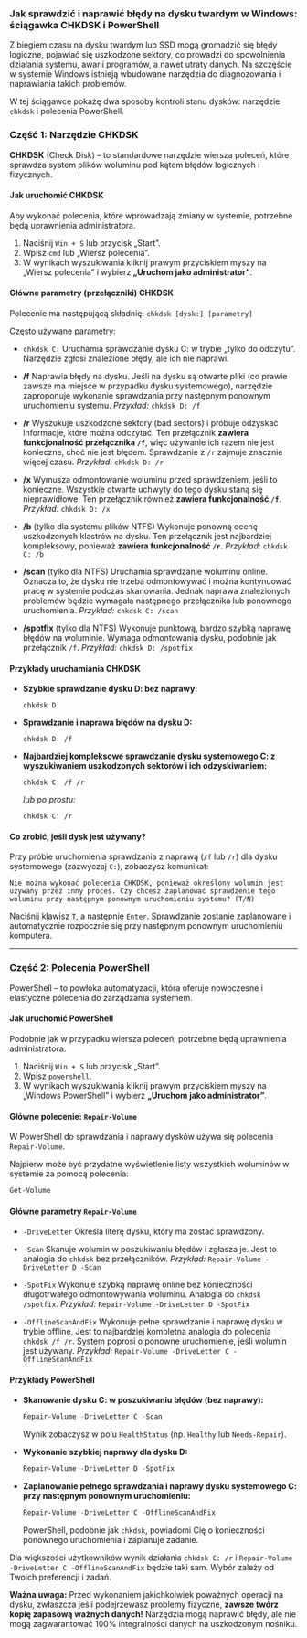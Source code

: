 ### Jak sprawdzić i naprawić błędy na dysku twardym w Windows: ściągawka CHKDSK i PowerShell

Z biegiem czasu na dysku twardym lub SSD mogą gromadzić się błędy logiczne, pojawiać się uszkodzone sektory, co prowadzi do spowolnienia działania systemu, awarii programów, a nawet utraty danych. Na szczęście w systemie Windows istnieją wbudowane narzędzia do diagnozowania i naprawiania takich problemów.

W tej ściągawce pokażę dwa sposoby kontroli stanu dysków: narzędzie `chkdsk` i polecenia PowerShell.

### Część 1: Narzędzie CHKDSK

**CHKDSK** (Check Disk) – to standardowe narzędzie wiersza poleceń, które sprawdza system plików woluminu pod kątem błędów logicznych i fizycznych.

#### Jak uruchomić CHKDSK

Aby wykonać polecenia, które wprowadzają zmiany w systemie, potrzebne będą uprawnienia administratora.

1.  Naciśnij `Win + S` lub przycisk „Start”.
2.  Wpisz `cmd` lub „Wiersz polecenia”.
3.  W wynikach wyszukiwania kliknij prawym przyciskiem myszy na „Wiersz polecenia” i wybierz **„Uruchom jako administrator”**.

#### Główne parametry (przełączniki) CHKDSK

Polecenie ma następującą składnię: `chkdsk [dysk:] [parametry]`

Często używane parametry:

*   `chkdsk C:`
    Uruchamia sprawdzanie dysku C: w trybie „tylko do odczytu”. Narzędzie zgłosi znalezione błędy, ale ich nie naprawi.

*   **/f**
    Naprawia błędy na dysku. Jeśli na dysku są otwarte pliki (co prawie zawsze ma miejsce w przypadku dysku systemowego), narzędzie zaproponuje wykonanie sprawdzania przy następnym ponownym uruchomieniu systemu.
    *Przykład:* `chkdsk D: /f`

*   **/r**
    Wyszukuje uszkodzone sektory (bad sectors) i próbuje odzyskać informacje, które można odczytać. Ten przełącznik **zawiera funkcjonalność przełącznika `/f`**, więc używanie ich razem nie jest konieczne, choć nie jest błędem. Sprawdzanie z `/r` zajmuje znacznie więcej czasu.
    *Przykład:* `chkdsk D: /r`

*   **/x**
    Wymusza odmontowanie woluminu przed sprawdzeniem, jeśli to konieczne. Wszystkie otwarte uchwyty do tego dysku staną się nieprawidłowe. Ten przełącznik również **zawiera funkcjonalność `/f`**.
    *Przykład:* `chkdsk D: /x`

*   **/b** (tylko dla systemu plików NTFS)
    Wykonuje ponowną ocenę uszkodzonych klastrów na dysku. Ten przełącznik jest najbardziej kompleksowy, ponieważ **zawiera funkcjonalność `/r`**.
    *Przykład:* `chkdsk C: /b`

*   **/scan** (tylko dla NTFS)
    Uruchamia sprawdzanie woluminu online. Oznacza to, że dysku nie trzeba odmontowywać i można kontynuować pracę w systemie podczas skanowania. Jednak naprawa znalezionych problemów będzie wymagała następnego przełącznika lub ponownego uruchomienia.
    *Przykład:* `chkdsk C: /scan`

*   **/spotfix** (tylko dla NTFS)
    Wykonuje punktową, bardzo szybką naprawę błędów na woluminie. Wymaga odmontowania dysku, podobnie jak przełącznik `/f`.
    *Przykład:* `chkdsk D: /spotfix`

#### Przykłady uruchamiania CHKDSK

*   **Szybkie sprawdzanie dysku D: bez naprawy:**
    ```
    chkdsk D:
    ```

*   **Sprawdzanie i naprawa błędów na dysku D:**
    ```
    chkdsk D: /f
    ```

*   **Najbardziej kompleksowe sprawdzanie dysku systemowego C: z wyszukiwaniem uszkodzonych sektorów i ich odzyskiwaniem:**
    ```
    chkdsk C: /f /r
    ```
    *lub po prostu:*
    ```
    chkdsk C: /r
    ```

#### Co zrobić, jeśli dysk jest używany?

Przy próbie uruchomienia sprawdzania z naprawą (`/f` lub `/r`) dla dysku systemowego (zazwyczaj `C:`), zobaczysz komunikat:

`Nie można wykonać polecenia CHKDSK, ponieważ określony wolumin jest używany przez inny proces. Czy chcesz zaplanować sprawdzenie tego woluminu przy następnym ponownym uruchomieniu systemu? (T/N)`

Naciśnij klawisz `T`, a następnie `Enter`. Sprawdzanie zostanie zaplanowane i automatycznie rozpocznie się przy następnym ponownym uruchomieniu komputera.

---

### Część 2: Polecenia PowerShell

PowerShell – to powłoka automatyzacji, która oferuje nowoczesne i elastyczne polecenia do zarządzania systemem.

#### Jak uruchomić PowerShell

Podobnie jak w przypadku wiersza poleceń, potrzebne będą uprawnienia administratora.

1.  Naciśnij `Win + S` lub przycisk „Start”.
2.  Wpisz `powershell`.
3.  W wynikach wyszukiwania kliknij prawym przyciskiem myszy na „Windows PowerShell” i wybierz **„Uruchom jako administrator”**.

#### Główne polecenie: `Repair-Volume`

W PowerShell do sprawdzania i naprawy dysków używa się polecenia `Repair-Volume`.

Najpierw może być przydatne wyświetlenie listy wszystkich woluminów w systemie za pomocą polecenia:
```powershell
Get-Volume
```

#### Główne parametry `Repair-Volume`

*   `-DriveLetter`
    Określa literę dysku, który ma zostać sprawdzony.

*   `-Scan`
    Skanuje wolumin w poszukiwaniu błędów i zgłasza je. Jest to analogia do `chkdsk` bez przełączników.
    *Przykład:* `Repair-Volume -DriveLetter D -Scan`

*   `-SpotFix`
    Wykonuje szybką naprawę online bez konieczności długotrwałego odmontowywania woluminu. Analogia do `chkdsk /spotfix`.
    *Przykład:* `Repair-Volume -DriveLetter D -SpotFix`

*   `-OfflineScanAndFix`
    Wykonuje pełne sprawdzanie i naprawę dysku w trybie offline. Jest to najbardziej kompletna analogia do polecenia `chkdsk /f /r`. System poprosi o ponowne uruchomienie, jeśli wolumin jest używany.
    *Przykład:* `Repair-Volume -DriveLetter C -OfflineScanAndFix`

#### Przykłady PowerShell

*   **Skanowanie dysku C: w poszukiwaniu błędów (bez naprawy):**
    ```powershell
    Repair-Volume -DriveLetter C -Scan
    ```
    Wynik zobaczysz w polu `HealthStatus` (np. `Healthy` lub `Needs-Repair`).

*   **Wykonanie szybkiej naprawy dla dysku D:**
    ```powershell
    Repair-Volume -DriveLetter D -SpotFix
    ```

*   **Zaplanowanie pełnego sprawdzania i naprawy dysku systemowego C: przy następnym ponownym uruchomieniu:**
    ```powershell
    Repair-Volume -DriveLetter C -OfflineScanAndFix
    ```
    PowerShell, podobnie jak `chkdsk`, powiadomi Cię o konieczności ponownego uruchomienia i zaplanuje zadanie.


Dla większości użytkowników wynik działania `chkdsk C: /r` i `Repair-Volume -DriveLetter C -OfflineScanAndFix` będzie taki sam. Wybór zależy od Twoich preferencji i zadań.

**Ważna uwaga:** Przed wykonaniem jakichkolwiek poważnych operacji na dysku, zwłaszcza jeśli podejrzewasz problemy fizyczne, **zawsze twórz kopię zapasową ważnych danych!** Narzędzia mogą naprawić błędy, ale nie mogą zagwarantować 100% integralności danych na uszkodzonym nośniku.
